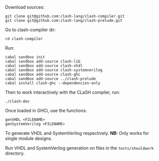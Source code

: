 Download sources:
```
git clone git@github.com:clash-lang/clash-compiler.git
git clone git@github.com:clash-lang/clash-prelude.git
```

Go to clash-compiler dir:
```
cd clash-compiler
```

Run:
```
cabal sandbox init
cabal sandbox add-source clash-lib
cabal sandbox add-source clash-vhdl
cabal sandbox add-source clash-systemverilog
cabal sandbox add-source clash-ghc
cabal sandbox add-source ../clash-prelude
cabal install clash-ghc --dependencies-only
```

Then to work interactively with the CLaSH compiler, run:
```
./clash-dev
```

Once loaded in GHCi, use the functions:

```
genVHDL <FILENAME>
genSystemVerilog <FILENAME>
```

To generate VHDL and SystemVerilog respectively.
__NB:__ Only works for single module designs.

Run VHDL and SystemVerilog generation on files in the `tests/shouldwork` directory.

